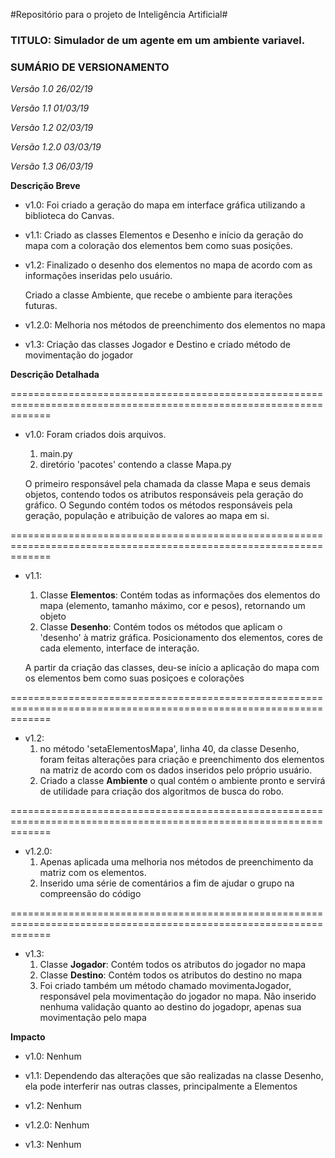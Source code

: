#Repositório para o projeto de Inteligência Artificial#

### TITULO: Simulador de um agente em um ambiente variavel. ###

### SUMÁRIO DE VERSIONAMENTO ###
*Versão 1.0 26/02/19*

*Versão 1.1 01/03/19*

*Versão 1.2 02/03/19*

*Versão 1.2.0 03/03/19*

*Versão 1.3 06/03/19*

**Descrição Breve**
- v1.0:
	Foi criado a geração do mapa em interface gráfica utilizando a biblioteca do Canvas.
- v1.1:
	Criado as classes Elementos e Desenho e início da geração do mapa com a coloração dos elementos bem como suas posições.
- v1.2:
	Finalizado o desenho dos elementos no mapa de acordo com as informações inseridas pelo usuário.

	Criado a classe Ambiente, que recebe o ambiente para iterações futuras.
- v1.2.0:
	Melhoria nos métodos de preenchimento dos elementos no mapa
- v1.3:
	Criação das classes Jogador e Destino e criado método de movimentação do jogador


**Descrição Detalhada**

===================================================================================================================
- v1.0:
	Foram criados dois arquivos.
	1. main.py
	2. diretório 'pacotes' contendo a classe Mapa.py


	O primeiro responsável pela chamada da classe Mapa e seus demais objetos, contendo todos os atributos responsáveis pela geração do gráfico.
	O Segundo contém todos os métodos responsáveis pela geração, população e atribuição de valores ao mapa em si.

===================================================================================================================
- v1.1:
	1. Classe **Elementos**:
		Contém todas as informações dos elementos do mapa (elemento, tamanho máximo, cor e pesos), retornando um objeto
	2. Classe **Desenho**:
		Contém todos os métodos que aplicam o 'desenho' à matriz gráfica. Posicionamento dos elementos, cores de cada elemento, interface de interação.

	A partir da criação das classes, deu-se início a aplicação do mapa com os elementos bem como suas posiçoes e colorações

===================================================================================================================

- v1.2:
	1. no método 'setaElementosMapa', linha 40, da classe Desenho, foram feitas alterações para criação e preenchimento dos elementos na matriz de acordo com os dados inseridos pelo próprio usuário.
	2. Criado a classe **Ambiente** o qual contém o ambiente pronto e servirá de utilidade para criação dos algoritmos de busca do robo.

===================================================================================================================

- v1.2.0:
	1. Apenas aplicada uma melhoria nos métodos de preenchimento da matriz com os elementos.
	2. Inserido uma série de comentários a fim de ajudar o grupo na compreensão do código

===================================================================================================================

- v1.3:
	1. Classe **Jogador**:
		Contém todos os atributos do jogador no mapa
	2. Classe **Destino**:
		Contém todos os atributos do destino no mapa
	3. Foi criado também um método chamado movimentaJogador, responsável pela movimentação do jogador no mapa. Não inserido nenhuma validação quanto ao destino do jogadopr, apenas sua movimentação pelo mapa


**Impacto**
- v1.0:
	Nenhum

- v1.1:
	Dependendo das alterações que são realizadas na classe Desenho, ela pode interferir nas outras classes, principalmente a Elementos

- v1.2:
	Nenhum

- v1.2.0:
	Nenhum

- v1.3:
	Nenhum
